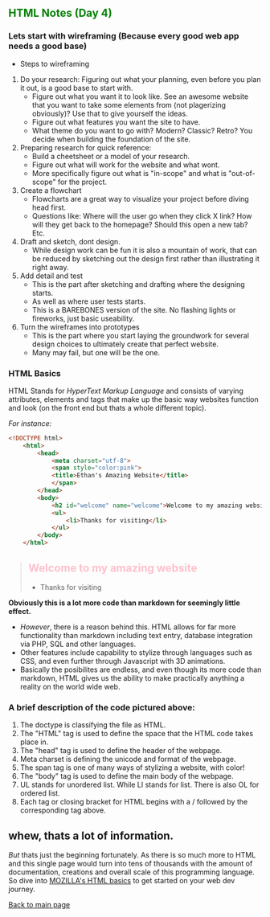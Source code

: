 ## <span style="color:green">HTML Notes (Day 4)</span>

### Lets start with wireframing (Because every good web app needs a good base)

* Steps to wireframing
1. Do your research: Figuring out what your planning, even before you plan it out, is a good base to start with.
    * Figure out what you want it to look like. See an awesome website that you want to take some elements from (not plagerizing obviously)? Use that to give yourself the ideas.
    * Figure out what features you want the site to have.
    * What theme do you want to go with? Modern? Classic? Retro? You decide when building the foundation of the site. 
2. Preparing research for quick reference:
    * Build a cheetsheet or a model of your research.
    * Figure out what will work for the website and what wont.
    * More specifically figure out what is "in-scope" and what is "out-of-scope" for the project.
3. Create a flowchart
    * Flowcharts are a great way to visualize your project before diving head first. 
    * Questions like: Where will the user go when they click X link? How will they get back to the homepage? Should this open a new tab? Etc.
4. Draft and sketch, dont design.
    * While design work can be fun it is also a mountain of work, that can be reduced by sketching out the design first rather than illustrating it right away. 
5. Add detail and test
    * This is the part after sketching and drafting where the designing starts.
    * As well as where user tests starts.
    * This is a BAREBONES version of the site. No flashing lights or fireworks, just basic useability.
6. Turn the wireframes into prototypes
    * This is the part where you start laying the groundwork for several design choices to ultimately create that perfect website. 
    * Many may fail, but one will be the one.

### HTML Basics

HTML Stands for *HyperText Markup Language* and consists of varying attributes, elements and tags that make up the basic way websites function and look (on the front end but thats a whole different topic).

*For instance:*

```html
<!DOCTYPE html>
    <html>
        <head>
            <meta charset="utf-8">
            <span style="color:pink">
            <title>Ethan's Amazing Website</title>
            </span>
        </head>
        <body>
            <h2 id="welcome" name="welcome">Welcome to my amazing website</h2>
            <ul>
                <li>Thanks for visiting</li>
            </ul>
        </body> 
    </html>
```
> ## <span style="color:pink">Welcome to my amazing website</span>
>* Thanks for visiting

**Obviously this is a lot more code than markdown for seemingly little effect.**

 - *However*, there is a reason behind this. HTML allows for far more functionality than markdown including text entry, database integration via PHP, SQL and other languages.
- Other features include capability to stylize through languages such as CSS, and even further through Javascript with 3D animations.
- Basically the posibilites are endless, and even though its more code than markdown, HTML gives us the ability to make practically anything a reality on the world wide web.


### A brief description of the code pictured above:
1. The doctype is classifying the file as HTML.
2. The "HTML" tag is used to define the space that the HTML code takes place in.
3. The "head" tag is used to define the header of the webpage.
4. Meta charset is defining the unicode and format of the webpage.
5. The span tag is one of many ways of stylizing a website, with color!
6. The "body" tag is used to define the main body of the webpage.
7. UL stands for unordered list. While LI stands for list. There is also OL for ordered list.
8. Each tag or closing bracket for HTML begins with a / followed by the corresponding tag above.


## whew, thats a lot of information.

*But* thats just the beginning fortunately. As there is so much more to HTML and this single page would turn into tens of thousands with the amount of documentation, creations and overall scale of this programming language. So dive into [MOZILLA's HTML basics](https://developer.mozilla.org/en-US/docs/Learn/Getting_started_with_the_web/HTML_basics) to get started on your web dev journey.

[Back to main page](README.md)